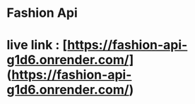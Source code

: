 # Fashion Api

# live link : [https://fashion-api-g1d6.onrender.com/] (https://fashion-api-g1d6.onrender.com/)
